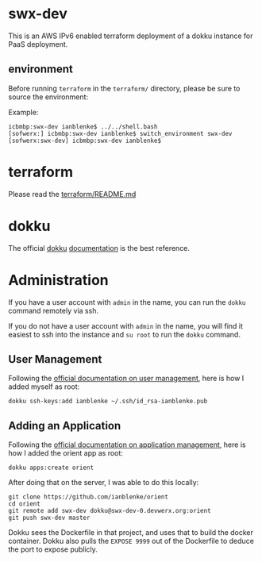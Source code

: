 # swx-dev

This is an AWS IPv6 enabled terraform deployment of a dokku instance for PaaS deployment.

## environment

Before running `terraform` in the `terraform/` directory, please be sure to source the environment:

Example:

    icbmbp:swx-dev ianblenke$ ../../shell.bash
    [sofwerx:] icbmbp:swx-dev ianblenke$ switch_environment swx-dev
    [sofwerx:swx-dev] icbmbp:swx-dev ianblenke$

# terraform

Please read the [terraform/README.md](terraform/README.md)

# dokku

The official [dokku](https://github.com/dokku/dokku) [documentation](http://dokku.viewdocs.io/dokku/deployment/application-deployment/) is the best reference.

# Administration

If you have a user account with `admin` in the name, you can run the `dokku` command remotely via ssh.

If you do not have a user account with `admin` in the name, you will find it easiest to ssh into the instance and `su root` to run the `dokku` command.

## User Management

Following the [official documentation on user management](https://github.com/dokku/dokku/blob/master/docs/deployment/user-management.md), here is how I added myself as root:

    dokku ssh-keys:add ianblenke ~/.ssh/id_rsa-ianblenke.pub

## Adding an Application

Following the [official documentation on application management](https://github.com/dokku/dokku/blob/master/docs/deployment/application-management.md), here is how I added the orient app as root:

    dokku apps:create orient

After doing that on the server, I was able to do this locally:

    git clone https://github.com/ianblenke/orient
    cd orient
    git remote add swx-dev dokku@swx-dev-0.devwerx.org:orient
    git push swx-dev master

Dokku sees the Dockerfile in that project, and uses that to build the docker container.
Dokku also pulls the `EXPOSE 9999` out of the Dockerfile to deduce the port to expose publicly.
